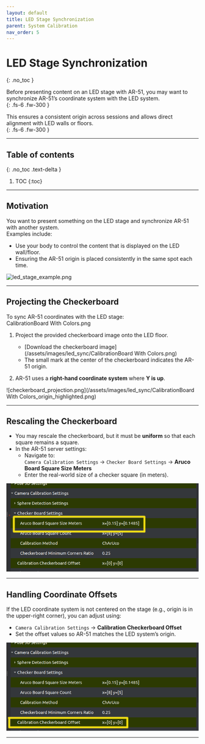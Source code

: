 ```yaml
---
layout: default
title: LED Stage Synchronization
parent: System Calibration
nav_order: 5
---
```


# LED Stage Synchronization
{: .no_toc }

Before presenting content on an LED stage with AR-51, you may want to synchronize AR-51’s coordinate system with the LED system.  
{: .fs-6 .fw-300 }

This ensures a consistent origin across sessions and allows direct alignment with LED walls or floors.  
{: .fs-6 .fw-300 }

---
## Table of contents
{: .no_toc .text-delta }

1. TOC
{:toc}

---

## Motivation
You want to present something on the LED stage and synchronize AR-51 with another system.  
Examples include:
- Use your body to control the content that is displayed on the LED wall/floor.  
- Ensuring the AR-51 origin is placed consistently in the same spot each time.  

![led_stage_example.png](/assets/images/led_sync/led_stage_example.png)  

---

## Projecting the Checkerboard
To sync AR-51 coordinates with the LED stage:  
CalibrationBoard With Colors.png
1. Project the provided checkerboard image onto the LED floor.  
   - [Download the checkerboard image](/assets/images/led_sync/CalibrationBoard With Colors.png)   
   - The small mark at the center of the checkerboard indicates the AR-51 origin.  

2. AR-51 uses a **right-hand coordinate system** where **Y is up**.  

![checkerboard_projection.png](/assets/images/led_sync/CalibrationBoard With Colors_origin_highlighted.png)  

---

## Rescaling the Checkerboard
- You may rescale the checkerboard, but it must be **uniform** so that each square remains a square.  
- In the AR-51 server settings:  
  - Navigate to:  
    `Camera Calibration Settings` → `Checker Board Settings` → **Aruco Board Square Size Meters**  
  - Enter the real-world size of a checker square (in meters).  

![aruco_settings.png](/assets/images/led_sync/aruco_settings.png)  

---

## Handling Coordinate Offsets
If the LED coordinate system is not centered on the stage (e.g., origin is in the upper-right corner), you can adjust using:  
- `Camera Calibration Settings` → **Calibration Checkerboard Offset**  
- Set the offset values so AR-51 matches the LED system’s origin.  

![coordinate_offset.png](/assets/images/led_sync/coordinate_offset.png)  

---

